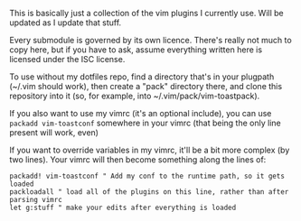 This is basically just a collection of the vim plugins I currently use.
Will be updated as I update that stuff.

Every submodule is governed by its own licence. There's really not much to copy here, but if you have to ask, assume everything written here is licensed under the ISC license.

To use without my dotfiles repo, find a directory that's in your plugpath (~/.vim should work), then create a "pack" directory there, and clone this repository into it (so, for example, into ~/.vim/pack/vim-toastpack).

If you also want to use my vimrc (it's an optional include), you can use `packadd vim-toastconf` somewhere in your vimrc (that being the only line present will work, even)

If you want to override variables in my vimrc, it'll be a bit more complex (by two lines). Your vimrc will then become something along the lines of:
```vimscript
packadd! vim-toastconf " Add my conf to the runtime path, so it gets loaded
packloadall " load all of the plugins on this line, rather than after parsing vimrc
let g:stuff " make your edits after everything is loaded
```
